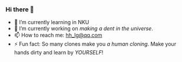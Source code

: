 ### Hi there 👋

<!--
**HH-LG/HH-LG** is a ✨ _special_ ✨ repository because its `README.md` (this file) appears on your GitHub profile.

Here are some ideas to get you started:

- 🔭 I’m currently working on ...
- 🌱 I’m currently learning in NKU
- 👯 I’m looking to collaborate on ...
- 🤔 I’m looking for help with ...
- 💬 Ask me about things matters.
- 📫 How to reach me: hh_lg@qq.com
- 😄 Pronouns: ...
- ⚡ Fun fact: So many clones make you a human cloning. Learn by *YOURSELF*.
-->

- 🌱 I’m currently learning in NKU
- 🔭 I’m currently working on *making a dent in the universe*.
- 📫 How to reach me: hh_lg@qq.com
- ⚡ Fun fact: So many clones make you *a human cloning*. Make your hands dirty and learn by *YOURSELF*!
